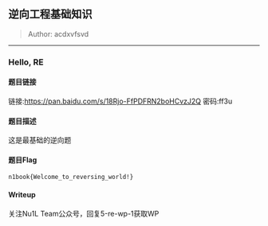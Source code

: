 ## 逆向工程基础知识
> Author: acdxvfsvd

---

### Hello, RE

#### 题目链接

链接:https://pan.baidu.com/s/18Rjo-FfPDFRN2boHCvzJ2Q  密码:ff3u

#### 题目描述

这是最基础的逆向题

#### 题目Flag

`n1book{Welcome_to_reversing_world!}`

#### Writeup

关注Nu1L Team公众号，回复5-re-wp-1获取WP